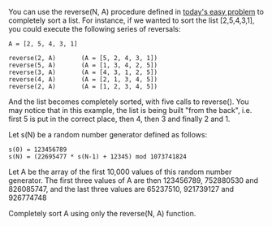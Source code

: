 

You can use the reverse(N, A) procedure defined in [today's easy problem](http://www.reddit.com/r/dailyprogrammer/comments/uw14f/6112012_challenge_63_easy/) to completely sort a list. For instance, if we wanted to sort the list [2,5,4,3,1], you could execute the following series of reversals:

    A = [2, 5, 4, 3, 1]
    
    reverse(2, A)       (A = [5, 2, 4, 3, 1])
    reverse(5, A)       (A = [1, 3, 4, 2, 5])
    reverse(3, A)       (A = [4, 3, 1, 2, 5])
    reverse(4, A)       (A = [2, 1, 3, 4, 5])
    reverse(2, A)       (A = [1, 2, 3, 4, 5])

And the list becomes completely sorted, with five calls to reverse(). You may notice that in this example, the list is being built "from the back", i.e. first 5 is put in the correct place, then 4, then 3 and finally 2 and 1.

Let s(N) be a random number generator defined as follows:

    s(0) = 123456789
    s(N) = (22695477 * s(N-1) + 12345) mod 1073741824

Let A be the array of the first 10,000 values of this random number generator. The first three values of A are then 123456789, 752880530 and 826085747, and the last three values are 65237510, 921739127 and 926774748

Completely sort A using only the reverse(N, A) function.

